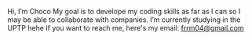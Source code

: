 Hi, I’m Choco
My goal is to develope my coding skills as far as I can so I may be able to collaborate with companies.
I’m currently studying in the UPTP hehe
If you want to reach me, here's my email: frrm04@gmail.com
